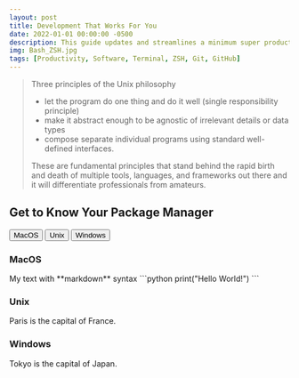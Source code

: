 ```yaml
---
layout: post
title: Development That Works For You
date: 2022-01-01 00:00:00 -0500
description: This guide updates and streamlines a minimum super productive development environment.
img: Bash_ZSH.jpg
tags: [Productivity, Software, Terminal, ZSH, Git, GitHub]
---
```


> Three principles of the Unix philosophy
>
>- let the program do one thing and do it well (single responsibility principle)
>- make it abstract enough to be agnostic of irrelevant details or data types
>- compose separate individual programs using standard well-defined interfaces.
>
> These are fundamental principles that stand behind the rapid birth and death of multiple tools, languages, and frameworks out there and it will differentiate professionals from amateurs.

## Get to Know Your Package Manager

<!-- Last Try!

<table>
<tr>
<td>

  ```csharp
  const int x = 3;
  const string y = "foo";
  readonly Object obj = getObject();
  ```
</td>
<td>

  ```nemerle
  def x : int = 3;
  def y : string = "foo";
  def obj : Object = getObject();
  ```
</td>
<td>
  V
</td>
</tr>
</table> -->

<div class="tabcontentcontainer">

<!-- Tab links -->
<div class="tab">
<button class="tablinks" onclick="openOS(event, 'MacOS')">MacOS</button>
<button class="tablinks" onclick="openOS(event, 'Unix')">Unix</button>
<button class="tablinks" onclick="openOS(event, 'Windows')">Windows</button>
</div>

<!-- Tab content -->
<div id="MacOS" class="tabcontent">
<h3>MacOS</h3>

<div markdown="1">
   My text with **markdown** syntax
   ```python
   print("Hello World!")
   ```
</div>

</div>

<div id="Unix" class="tabcontent">
<h3>Unix</h3>
<p>Paris is the capital of France.</p>
</div>

<div id="Windows" class="tabcontent">
<h3>Windows</h3>
<p>Tokyo is the capital of Japan.</p>
</div>

</div>

<script>
function openOS(evt, cityName) {
  var i, tabcontent, tablinks;
  tabcontent = document.getElementsByClassName("tabcontent");
  for (i = 0; i < tabcontent.length; i++) {
    tabcontent[i].style.display = "none";
  }
  tablinks = document.getElementsByClassName("tablinks");
  for (i = 0; i < tablinks.length; i++) {
    tablinks[i].className = tablinks[i].className.replace(" active", "");
  }
  document.getElementById(cityName).style.display = "block";
  evt.currentTarget.className += " active";
}
</script>
